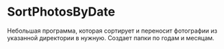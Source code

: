 # SortPhotosByDate
Небольшая программа, которая сортирует и переносит фотографии из указанной директории в нужную.
Создает папки по годам и месяцам.

